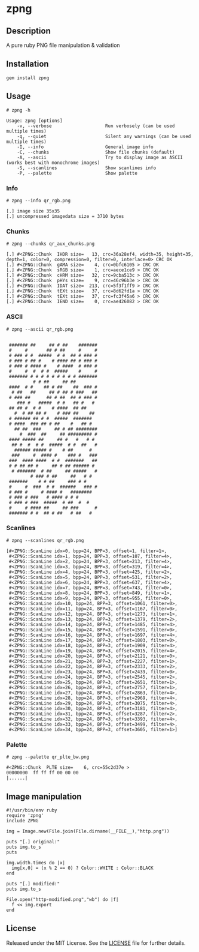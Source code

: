 zpng
======


Description
-----------
A pure ruby PNG file manipulation & validation

Installation
------------
    gem install zpng

Usage
-----

    # zpng -h

    Usage: zpng [options]
        -v, --verbose                    Run verbosely (can be used multiple times)
        -q, --quiet                      Silent any warnings (can be used multiple times)
        -I, --info                       General image info
        -C, --chunks                     Show file chunks (default)
        -A, --ascii                      Try to display image as ASCII (works best with monochrome images)
        -S, --scanlines                  Show scanlines info
        -P, --palette                    Show palette

### Info

    # zpng --info qr_rgb.png

    [.] image size 35x35
    [.] uncompressed imagedata size = 3710 bytes

### Chunks

    # zpng --chunks qr_aux_chunks.png

    [.] #<ZPNG::Chunk  IHDR size=   13, crc=36a28ef4, width=35, height=35, depth=1, color=0, compression=0, filter=0, interlace=0> CRC OK
    [.] #<ZPNG::Chunk  gAMA size=    4, crc=0bfc6105 > CRC OK
    [.] #<ZPNG::Chunk  sRGB size=    1, crc=aece1ce9 > CRC OK
    [.] #<ZPNG::Chunk  cHRM size=   32, crc=9cba513c > CRC OK
    [.] #<ZPNG::Chunk  pHYs size=    9, crc=46c96b3e > CRC OK
    [.] #<ZPNG::Chunk  IDAT size=  213, crc=5f3f1ff9 > CRC OK
    [.] #<ZPNG::Chunk  tEXt size=   37, crc=8d62fd1a > CRC OK
    [.] #<ZPNG::Chunk  tEXt size=   37, crc=fc3f45a6 > CRC OK
    [.] #<ZPNG::Chunk  IEND size=    0, crc=ae426082 > CRC OK

### ASCII

    # zpng --ascii qr_rgb.png

                                       
     ####### ##     ## # ##    ####### 
     #     #       ## # ##     #     # 
     # ### # #  #####  # #  ## # ### # 
     # ### # ## #    # #### ## # ### # 
     # ### # #### #    # ####  # ### # 
     #     #  #  # #  #####    #     # 
     ####### # # # # # # # # # ####### 
              # # ##     ## ##         
     ####  # #    ## # ##    ##  ### # 
      # ##   ##     ## # ## # ###   ## 
     # ### ##      ## # ##  ## # ### # 
        ### #   #####  # #   ## #   #  
     ## ## #  # #    # ####  ## ##     
       #  # ## ## #    # ### ##    ##  
     # ###### ## # #  #####  #######   
     # ####  ### ## # ##    #   ## #   
       ## ##  ###     ## # ## ######## 
         #  ###  ##     ## ######### # 
     #### ##### ##     ## #   #   # #  
      ## #  #  # #  #####  # #  ##   # 
       ###### ##### #    # ##      #   
      ###     #  #### #    ### #   ### 
     ###  #### ####  # #  #######   ## 
     # # ## ## #     ## # ## ###### #  
      # #######  # ##     ## #####   # 
             # ### # ##     ##   # #   
     #######    # # ##     ### # #     
     #     #  ###  # #  ######   ### # 
     # ### #     # #### #   ########   
     # ### # ###   # #### # # #        
     # ### # ###  #####  # ##  #  #    
     #     # #### ##     ## ###      # 
     ####### # #  ## # ##   # ##   #

### Scanlines

    # zpng --scanlines qr_rgb.png

    [#<ZPNG::ScanLine idx=0, bpp=24, BPP=3, offset=1, filter=1>,
     #<ZPNG::ScanLine idx=1, bpp=24, BPP=3, offset=107, filter=4>,
     #<ZPNG::ScanLine idx=2, bpp=24, BPP=3, offset=213, filter=4>,
     #<ZPNG::ScanLine idx=3, bpp=24, BPP=3, offset=319, filter=4>,
     #<ZPNG::ScanLine idx=4, bpp=24, BPP=3, offset=425, filter=2>,
     #<ZPNG::ScanLine idx=5, bpp=24, BPP=3, offset=531, filter=2>,
     #<ZPNG::ScanLine idx=6, bpp=24, BPP=3, offset=637, filter=4>,
     #<ZPNG::ScanLine idx=7, bpp=24, BPP=3, offset=743, filter=0>,
     #<ZPNG::ScanLine idx=8, bpp=24, BPP=3, offset=849, filter=1>,
     #<ZPNG::ScanLine idx=9, bpp=24, BPP=3, offset=955, filter=0>,
     #<ZPNG::ScanLine idx=10, bpp=24, BPP=3, offset=1061, filter=0>,
     #<ZPNG::ScanLine idx=11, bpp=24, BPP=3, offset=1167, filter=0>,
     #<ZPNG::ScanLine idx=12, bpp=24, BPP=3, offset=1273, filter=1>,
     #<ZPNG::ScanLine idx=13, bpp=24, BPP=3, offset=1379, filter=2>,
     #<ZPNG::ScanLine idx=14, bpp=24, BPP=3, offset=1485, filter=4>,
     #<ZPNG::ScanLine idx=15, bpp=24, BPP=3, offset=1591, filter=0>,
     #<ZPNG::ScanLine idx=16, bpp=24, BPP=3, offset=1697, filter=4>,
     #<ZPNG::ScanLine idx=17, bpp=24, BPP=3, offset=1803, filter=0>,
     #<ZPNG::ScanLine idx=18, bpp=24, BPP=3, offset=1909, filter=4>,
     #<ZPNG::ScanLine idx=19, bpp=24, BPP=3, offset=2015, filter=4>,
     #<ZPNG::ScanLine idx=20, bpp=24, BPP=3, offset=2121, filter=0>,
     #<ZPNG::ScanLine idx=21, bpp=24, BPP=3, offset=2227, filter=1>,
     #<ZPNG::ScanLine idx=22, bpp=24, BPP=3, offset=2333, filter=2>,
     #<ZPNG::ScanLine idx=23, bpp=24, BPP=3, offset=2439, filter=0>,
     #<ZPNG::ScanLine idx=24, bpp=24, BPP=3, offset=2545, filter=2>,
     #<ZPNG::ScanLine idx=25, bpp=24, BPP=3, offset=2651, filter=1>,
     #<ZPNG::ScanLine idx=26, bpp=24, BPP=3, offset=2757, filter=1>,
     #<ZPNG::ScanLine idx=27, bpp=24, BPP=3, offset=2863, filter=4>,
     #<ZPNG::ScanLine idx=28, bpp=24, BPP=3, offset=2969, filter=4>,
     #<ZPNG::ScanLine idx=29, bpp=24, BPP=3, offset=3075, filter=4>,
     #<ZPNG::ScanLine idx=30, bpp=24, BPP=3, offset=3181, filter=4>,
     #<ZPNG::ScanLine idx=31, bpp=24, BPP=3, offset=3287, filter=2>,
     #<ZPNG::ScanLine idx=32, bpp=24, BPP=3, offset=3393, filter=4>,
     #<ZPNG::ScanLine idx=33, bpp=24, BPP=3, offset=3499, filter=4>,
     #<ZPNG::ScanLine idx=34, bpp=24, BPP=3, offset=3605, filter=1>]

### Palette

    # zpng --palette qr_plte_bw.png

    #<ZPNG::Chunk  PLTE size=    6, crc=55c2d37e >
    00000000  ff ff ff 00 00 00                                      |......|


## Image manipulation

    #!/usr/bin/env ruby
    require 'zpng'
    include ZPNG

    img = Image.new(File.join(File.dirname(__FILE__),"http.png"))

    puts "[.] original:"
    puts img.to_s
    puts

    img.width.times do |x|
      img[x,0] = (x % 2 == 0) ? Color::WHITE : Color::BLACK
    end

    puts "[.] modified:"
    puts img.to_s

    File.open("http-modified.png","wb") do |f|
      f << img.export
    end


License
-------
Released under the MIT License.  See the [LICENSE](https://github.com/zed-0xff/zpng/blob/master/LICENSE.txt) file for further details.
